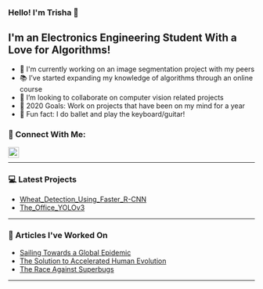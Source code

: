 ### Hello! I'm Trisha 👋

## I'm an Electronics Engineering Student With a Love for Algorithms!
- 🔬 I'm currently working on an image segmentation project with my peers
- 📚 I’ve started expanding my knowledge of algorithms through an online course
- 👯 I’m looking to collaborate on computer vision related projects
- 📝 2020 Goals: Work on projects that have been on my mind for a year
- 🎵 Fun fact: I do ballet and play the keyboard/guitar!

### 🙌 Connect With Me:

[1]: https://www.linkedin.com/in/trisha-anil/
[<img align="left" width="22px" src="https://cdn.jsdelivr.net/npm/simple-icons@v3/icons/linkedin.svg" />][1]
<br />

---

### 💻 Latest Projects
<!-- BLOG-POST-LIST:START -->
- [Wheat_Detection_Using_Faster_R-CNN](https://github.com/trisha-c-a/Wheat_Detection_Using_Faster_R-CNN)
- [The_Office_YOLOv3](https://github.com/trisha-c-a/The_Office_YOLOv3)
<!-- BLOG-POST-LIST:END -->

---

### 📕 Articles I've Worked On
<!-- BLOG-POST-LIST:START -->
- [Sailing Towards a Global Epidemic](https://themitpost.com/sailing-towards-global-epidemic/)
- [The Solution to Accelerated Human Evolution](https://themitpost.com/solution-accelerated-human-evolution/)
- [The Race Against Superbugs](https://themitpost.com/the-race-against-superbugs/)
<!-- BLOG-POST-LIST:END -->

---

